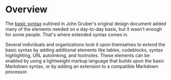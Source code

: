 <h1 class="page-header">Overview</h1>

<p class="lead">The <a href="/basic-syntax">basic syntax</a> outlined in John Gruber's original design document added many of the elements needed on a day-to-day basis, but it wasn't enough for some people. That's where extended syntax comes in.</p>

Several individuals and organizations took it upon themselves to extend the basic syntax by adding additional elements like tables, codeblocks, syntax highlighting, URL autolinking, and footnotes. These elements can be enabled by using a lightweight markup language that builds upon the basic Markdown syntax, or by adding an extension to a compatible Markdown processor.
